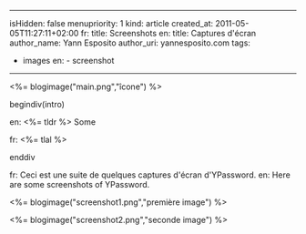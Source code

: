 -----
isHidden:       false
menupriority:   1
kind:           article
created_at:     2011-05-05T11:27:11+02:00
fr: title: Screenshots
en: title: Captures d'écran
author_name: Yann Esposito
author_uri: yannesposito.com
tags:
  - images
en:   - screenshot
-----
<%= blogimage("main.png","îcone") %>

begindiv(intro)

en: <%= tldr %> Some

fr: <%= tlal %>

enddiv

fr: Ceci est une suite de quelques captures d'écran d'YPassword.
en: Here are some screenshots of YPassword.

<%= blogimage("screenshot1.png","première image") %>

<%= blogimage("screenshot2.png","seconde image") %>
